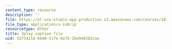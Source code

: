 ```yaml
---
content_type: resource
description: ''
file: https://ol-ocw-studio-app-production.s3.amazonaws.com/courses/18-06sc-linear-algebra-fall-2011/52f342146948517e8e7526e9d8382caa_FzncDO1eSNI.vtt
file_type: application/x-subrip
resourcetype: Other
title: 3play caption file
uid: 52f34214-6948-517e-8e75-26e9d8382caa
---
```


